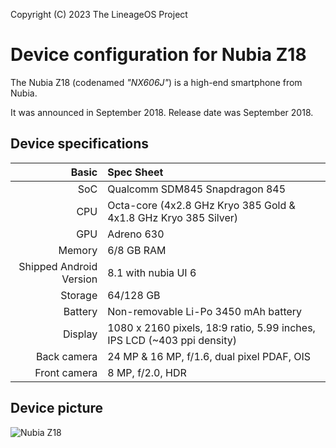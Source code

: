 Copyright (C) 2023 The LineageOS Project

Device configuration for Nubia Z18
=============================================

The Nubia Z18 (codenamed _"NX606J"_) is a high-end smartphone from Nubia.

It was announced in September 2018. Release date was September 2018.

## Device specifications

Basic   | Spec Sheet
-------:|:-------------------------
SoC     | Qualcomm SDM845 Snapdragon 845
CPU     | Octa-core (4x2.8 GHz Kryo 385 Gold & 4x1.8 GHz Kryo 385 Silver)
GPU     | Adreno 630
Memory  | 6/8 GB RAM
Shipped Android Version | 8.1 with nubia UI 6
Storage | 64/128 GB
Battery | Non-removable Li-Po 3450 mAh battery
Display | 1080 x 2160 pixels, 18:9 ratio, 5.99 inches, IPS LCD (~403 ppi density)
Back camera  | 24 MP & 16 MP, f/1.6, dual pixel PDAF, OIS
Front camera | 8 MP, f/2.0, HDR

## Device picture

![Nubia Z18](https://playfuldroid.com/wp-content/uploads/2018/09/ZTE-Nubia-Z18-600x476.jpg "Nubia Z18")
